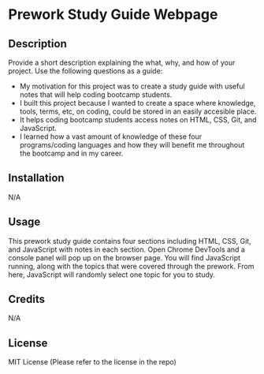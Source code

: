 # Prework Study Guide Webpage

## Description

Provide a short description explaining the what, why, and how of your project. Use the following questions as a guide:

- My motivation for this project was to create a study guide with useful notes that will help coding bootcamp students.
- I built this project because I wanted to create a space where knowledge, tools, terms, etc, on coding, could be stored in an easily accesible place.
- It helps coding bootcamp students access notes on HTML, CSS, Git, and JavaScript.
- I learned how a vast amount of knowledge of these four programs/coding languages and how they will benefit me throughout the bootcamp and in my career.

## Installation

N/A

## Usage

This prework study guide contains four sections including HTML, CSS, Git, and JavaScript with notes in each section. Open Chrome DevTools and a console panel will pop up on the browser page. You will find JavaScript running, along with the topics that were covered through the prework. From here, JavaScript will randomly select one topic for you to study.

## Credits

N/A

## License

MIT License (Please refer to the license in the repo)